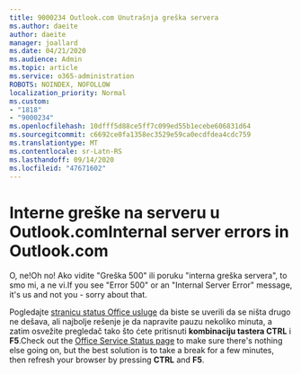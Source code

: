 ```yaml
---
title: 9000234 Outlook.com Unutrašnja greška servera
ms.author: daeite
author: daeite
manager: joallard
ms.date: 04/21/2020
ms.audience: Admin
ms.topic: article
ms.service: o365-administration
ROBOTS: NOINDEX, NOFOLLOW
localization_priority: Normal
ms.custom:
- "1818"
- "9000234"
ms.openlocfilehash: 10dfff5d88ce5ff7c099ed55b1ecebe606831d64
ms.sourcegitcommit: c6692ce0fa1358ec3529e59ca0ecdfdea4cdc759
ms.translationtype: MT
ms.contentlocale: sr-Latn-RS
ms.lasthandoff: 09/14/2020
ms.locfileid: "47671602"
---
```

# <a name="internal-server-errors-in-outlookcom"></a><span data-ttu-id="701a6-102">Interne greške na serveru u Outlook.com</span><span class="sxs-lookup"><span data-stu-id="701a6-102">Internal server errors in Outlook.com</span></span>

<span data-ttu-id="701a6-103">O, ne!</span><span class="sxs-lookup"><span data-stu-id="701a6-103">Oh no!</span></span> <span data-ttu-id="701a6-104">Ako vidite "Greška 500" ili poruku "interna greška servera", to smo mi, a ne vi.</span><span class="sxs-lookup"><span data-stu-id="701a6-104">If you see "Error 500" or an "Internal Server Error" message, it's us and not you - sorry about that.</span></span>

<span data-ttu-id="701a6-105">Pogledajte [stranicu status Office usluge](https://portal.office.com/servicestatus) da biste se uverili da se ništa drugo ne dešava, ali najbolje rešenje je da napravite pauzu nekoliko minuta, a zatim osvežite pregledač tako što ćete pritisnuti **kombinaciju tastera CTRL** i **F5**.</span><span class="sxs-lookup"><span data-stu-id="701a6-105">Check out the [Office Service Status page](https://portal.office.com/servicestatus) to make sure there's nothing else going on, but the best solution is to take a break for a few minutes, then refresh your browser by pressing **CTRL** and **F5**.</span></span>